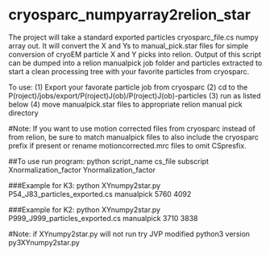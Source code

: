 # cryosparc_numpyarray2relion_star
The project will take a standard exported particles cryosparc_file.cs numpy array out. 
It will convert the X and Ys to manual_pick.star files for simple conversion of cryoEM particle X and Y picks into relion.
Output of this script can be dumped into a relion manualpick job folder and particles extracted to start a clean processing tree with your favorite particles from cryosparc.

To use: (1) Export your favorate particle job from cryosparc (2) cd to the P(roject)/jobs/export/P(roject)J(ob)/P(roject)J(ob)-particles
(3) run as listed below (4) move manualpick.star files to appropriate relion manual pick directory 

#Note: If you want to use motion corrected files from cryosparc instead of from relion, be sure to match manualpick files to also include the cryosparc prefix if present or rename motioncorrected.mrc files to omit CSpresfix.  

##To use run program: 
python script_name   cs_file    subscript  Xnormalization_factor   Ynormalization_factor

###Example for K3: python XYnumpy2star.py P54_J83_particles_exported.cs manualpick 5760 4092

###Example for K2: python XYnumpy2star.py P999_J999_particles_exported.cs manualpick 3710 3838

#Note: if XYnumpy2star.py will not run try JVP modified python3 version py3XYnumpy2star.py
